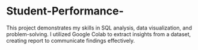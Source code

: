 # Student-Performance-
This project demonstrates my skills in SQL analysis, data visualization, and problem-solving. I utilized Google Colab to extract insights from a dataset, creating report to communicate findings effectively.
